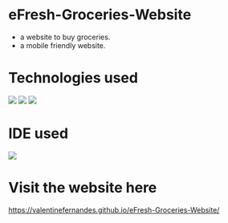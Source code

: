 # eFresh-Groceries-Website
 * a website to buy groceries.
 * a mobile friendly website.

# Technologies used
<img src="https://img.shields.io/badge/HTML5-FF3300?style=for-the-badge&logo=html5&logoColor=white">
<img src="https://img.shields.io/badge/CSS3-0066FF?style=for-the-badge&logo=css3&logoColor=white">
<img src="https://img.shields.io/badge/Bootstrap-993399?style=for-the-badge&logo=bootstrap&logoColor=white">

# IDE used
<img src="https://img.shields.io/badge/sublime_text-%23575757.svg?&style=for-the-badge&logo=sublime-text&logoColor=important">

# Visit the website here
https://valentinefernandes.github.io/eFresh-Groceries-Website/ 
